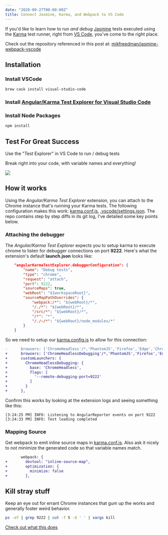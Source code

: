 ```yaml
---
date: "2020-09-27T00:00:00Z"
title: Connect Jasmine, Karma, and Webpack to VS Code
---
```


If you'd like to learn how to run *and debug* [Jasmine](https://jasmine.github.io/2.0/introduction) tests executed using the [Karma](https://karma-runner.github.io/latest/index.html) test runner, right from [VS Code](https://code.visualstudio.com/), you've come to the right place.

Check out the repository referenced in this post at: [mikfreedman/jasmine-webpack-vscode](https://github.com/mikfreedman/jasmine-webpack-vscode)


## Installation 

### Install VSCode

```bash
brew cask install visual-studio-code
```

### Install [Angular/Karma Test Explorer for Visual Studio Code](https://marketplace.visualstudio.com/items?itemName=raagh.angular-karma-test-explorer)

### Install Node Packages

```bash
npm install
```

## Test For Great Success
Use the "Test Explorer" in VS Code to run / debug tests

Break right into your code, with variable names and everything!

<img src="{{site.baseurl}}/assets/images/results.png">
 
## How it works
Using the *Angular/Karma Test Explorer* extension, you can attach to the Chrome instance that's running your Karma tests. The following configuration makes this work: [karma.conf.js](https://github.com/mikfreedman/jasmine-webpack-vscode/blob/master/karma.conf.js), [.vscode/settings.json](https://github.com/mikfreedman/jasmine-webpack-vscode/blob/master/.vscode/settings.json). The repo contains step by step diffs in its git log, I've detailed some key points below.

### Attaching the debugger
The *Angular/Karma Test Explorer* expects you to setup karma to execute chrome to listen for debugger connections on port **9222**. Here's what the extension's default **launch.json** looks like:

```json
    "angularKarmaTestExplorer.debuggerConfiguration": {
        "name": "Debug tests",
        "type": "chrome",
        "request": "attach",
        "port": 9222,
        "sourceMaps": true,
        "webRoot": "${workspaceRoot}",
        "sourceMapPathOverrides": {
            "webpack:/*": "${webRoot}/*",
            "/./*": "${webRoot}/*",
            "/src/*": "${webRoot}/*",
            "/*": "*",
            "/./~/*": "${webRoot}/node_modules/*"
        }
    }
```

So we need to setup our [karma.config.js](https://github.com/mikfreedman/jasmine-webpack-vscode/blob/master/karma.conf.js) to allow for this connection:

```diff
-      browsers: ['ChromeHeadless'/*,'PhantomJS','Firefox','Edge','ChromeCanary','Opera','IE','Safari'*/],
+      browsers: ['ChromeHeadlessDebugging'/*,'PhantomJS','Firefox','Edge','ChromeCanary','Opera','IE','Safari'*/],
+      customLaunchers: {
+        ChromeHeadlessDebugging: {
+          base: 'ChromeHeadless',
+          flags: [
+            '--remote-debugging-port=9222'
+          ]
+        }
+      },
```

Confirm this works by looking at the extension logs and seeing something like this:

```
[3:24:25 PM] INFO: Listening to AngularReporter events on port 9222
[3:24:33 PM] INFO: Test loading completed
```

### Mapping Source
Get webpack to emit inline source maps in [karma.conf.js](karma.conf.js). Also ask it nicely to not minimize the generated code so that variable names match.

```diff
       webpack: {
+        devtool: "inline-source-map",
+        optimization: {
+          minimize: false
+        },
```

## Kill stray stuff

Keep an eye out for errant Chrome instances that gum up the works and generally foster weird behavior.

```bash
ps -ef | grep 9222 | cut -f 5 -d ' ' | xargs kill
```

 [Check out what this does](https://explainshell.com/explain?cmd=ps+-ef+%7C+grep+9222+%7C+cut+-f+5+-d+%27+%27++%7C+xargs+kill)

